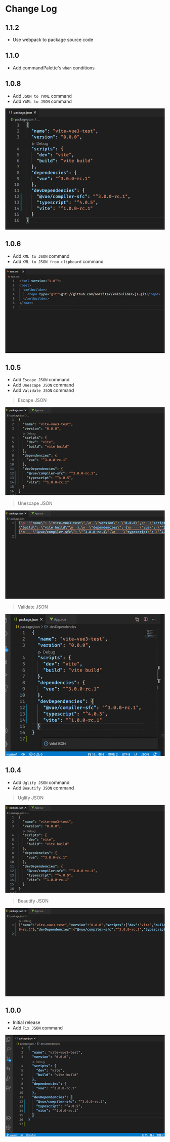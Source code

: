 # Change Log

## 1.1.2

- Use webpack to package source code

## 1.1.0

- Add commandPalette's `when` conditions

## 1.0.8

- Add `JSON to YAML` command
- Add `YAML to JSON` command

![](./doc/images/009.gif)

## 1.0.6

- Add `XML to JSON` command
- Add `XML to JSON from clipboard` command

![](./doc/images/008.gif)

## 1.0.5

- Add `Escape JSON` command
- Add `Unescape JSON` command
- Add `Validate JSON` command

> Escape JSON

![](./doc/images/005.gif)

> Unescape JSON

![](./doc/images/006.gif)

> Validate JSON

![](./doc/images/007.gif)

## 1.0.4

- Add `Uglify JSON` command
- Add `Beautify JSON` command

> Uglify JSON

![](./doc/images/003.gif)

> Beautify JSON

![](./doc/images/004.gif)

## 1.0.0

- Initial release
- Add `Fix JSON` command

![](./doc/images/002.gif)
